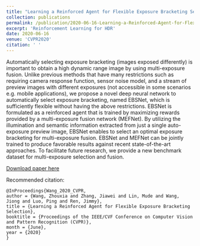 ```yaml
---
title: "Learning a Reinforced Agent for Flexible Exposure Bracketing Selection"
collection: publications
permalink: /publication/2020-06-16-Learning-a-Reinforced-Agent-for-Flexible-Exposure-Bracketing-Selection  https://openaccess.thecvf.com/content_CVPR_2020/html/Wang_Learning_a_Reinforced_Agent_for_Flexible_Exposure_Bracketing_Selection_CVPR_2020_paper.html
excerpt: 'Reinforcement Learning for HDR'
date: 2020-06-16
venue: 'CVPR2020'
citation: ' '
---
```


Automatically selecting exposure bracketing (images exposed differently) is important to obtain a high dynamic range image by using multi-exposure fusion. Unlike previous methods that have many restrictions such as requiring camera response function, sensor noise model, and a stream of preview images with different exposures (not accessible in some scenarios e.g. mobile applications), we propose a novel deep neural network to automatically select exposure bracketing, named EBSNet, which is sufficiently flexible without having the above restrictions. EBSNet is formulated as a reinforced agent that is trained by maximizing rewards provided by a multi-exposure fusion network (MEFNet). By utilizing the illumination and semantic information extracted from just a single auto-exposure preview image, EBSNet enables to select an optimal exposure bracketing for multi-exposure fusion. EBSNet and MEFNet can be jointly trained to produce favorable results against recent state-of-the-art approaches. To facilitate future research, we provide a new benchmark dataset for multi-exposure selection and fusion.

[Download paper here](https://openaccess.thecvf.com/content_CVPR_2020/papers/Wang_Learning_a_Reinforced_Agent_for_Flexible_Exposure_Bracketing_Selection_CVPR_2020_paper.pdf)

Recommended citation:  

```
@InProceedings{Wang_2020_CVPR,
author = {Wang, Zhouxia and Zhang, Jiawei and Lin, Mude and Wang, Jiong and Luo, Ping and Ren, Jimmy},
title = {Learning a Reinforced Agent for Flexible Exposure Bracketing Selection},
booktitle = {Proceedings of the IEEE/CVF Conference on Computer Vision and Pattern Recognition (CVPR)},
month = {June},
year = {2020}
}
```